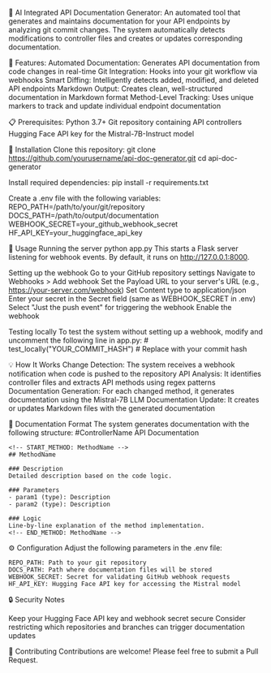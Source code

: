 🚀 AI Integrated API Documentation Generator:
An automated tool that generates and maintains documentation for your API endpoints by analyzing git commit changes. The system automatically detects modifications to controller files and creates or updates corresponding documentation.


🌟 Features:
Automated Documentation: Generates API documentation from code changes in real-time
Git Integration: Hooks into your git workflow via webhooks
Smart Diffing: Intelligently detects added, modified, and deleted API endpoints
Markdown Output: Creates clean, well-structured documentation in Markdown format
Method-Level Tracking: Uses unique markers to track and update individual endpoint documentation


📋 Prerequisites:
Python 3.7+
Git repository containing API controllers
Hugging Face API key for the Mistral-7B-Instruct model


🔧 Installation
Clone this repository:
    git clone https://github.com/yourusername/api-doc-generator.git
    cd api-doc-generator

Install required dependencies:
    pip install -r requirements.txt

Create a .env file with the following variables:
    REPO_PATH=/path/to/your/git/repository
    DOCS_PATH=/path/to/output/documentation
    WEBHOOK_SECRET=your_github_webhook_secret
    HF_API_KEY=your_huggingface_api_key


🚀 Usage
Running the server
    python app.py
    This starts a Flask server listening for webhook events. By default, it runs on http://127.0.0.1:8000.

Setting up the webhook
    Go to your GitHub repository settings
    Navigate to Webhooks > Add webhook
    Set the Payload URL to your server's URL (e.g., https://your-server.com/webhook)
    Set Content type to application/json
    Enter your secret in the Secret field (same as WEBHOOK_SECRET in .env)
    Select "Just the push event" for triggering the webhook
    Enable the webhook

Testing locally
    To test the system without setting up a webhook, modify and uncomment the following line in app.py:
        # test_locally("YOUR_COMMIT_HASH")  # Replace with your commit hash


💡 How It Works
Change Detection: The system receives a webhook notification when code is pushed to the repository
API Analysis: It identifies controller files and extracts API methods using regex patterns
Documentation Generation: For each changed method, it generates documentation using the Mistral-7B LLM
Documentation Update: It creates or updates Markdown files with the generated documentation


📝 Documentation Format
The system generates documentation with the following structure:
    #ControllerName API Documentation

    <!-- START_METHOD: MethodName -->
    ## MethodName

    ### Description
    Detailed description based on the code logic.

    ### Parameters
    - param1 (type): Description
    - param2 (type): Description

    ### Logic
    Line-by-line explanation of the method implementation.
    <!-- END_METHOD: MethodName -->


⚙️ Configuration
Adjust the following parameters in the .env file:

    REPO_PATH: Path to your git repository
    DOCS_PATH: Path where documentation files will be stored
    WEBHOOK_SECRET: Secret for validating GitHub webhook requests
    HF_API_KEY: Hugging Face API key for accessing the Mistral model


🔒 Security Notes

Keep your Hugging Face API key and webhook secret secure
Consider restricting which repositories and branches can trigger documentation updates


🤝 Contributing
Contributions are welcome! Please feel free to submit a Pull Request.